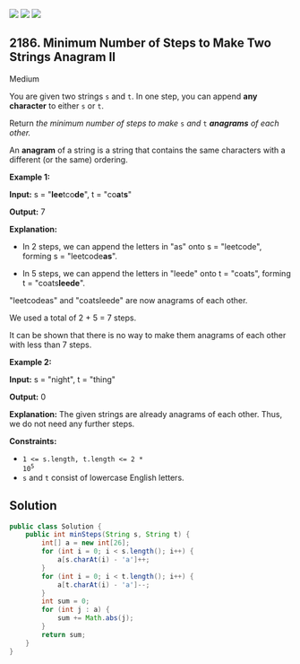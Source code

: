 [![](https://img.shields.io/github/stars/javadev/LeetCode-in-Java?label=Stars&style=flat-square)](https://github.com/javadev/LeetCode-in-Java)
[![](https://img.shields.io/github/forks/javadev/LeetCode-in-Java?label=Fork%20me%20on%20GitHub%20&style=flat-square)](https://github.com/javadev/LeetCode-in-Java/fork)
[![](https://img.shields.io/badge/-LeetCode%20in%20Kotlin-blue?style=flat-square)](https://github.com/javadev/LeetCode-in-Kotlin)

## 2186\. Minimum Number of Steps to Make Two Strings Anagram II

Medium

You are given two strings `s` and `t`. In one step, you can append **any character** to either `s` or `t`.

Return _the minimum number of steps to make_ `s` _and_ `t` _**anagrams** of each other._

An **anagram** of a string is a string that contains the same characters with a different (or the same) ordering.

**Example 1:**

**Input:** s = "**lee**tco**de**", t = "co**a**t**s**"

**Output:** 7

**Explanation:**

- In 2 steps, we can append the letters in "as" onto s = "leetcode", forming s = "leetcode**as**".

- In 5 steps, we can append the letters in "leede" onto t = "coats", forming t = "coats**leede**".

"leetcodeas" and "coatsleede" are now anagrams of each other.

We used a total of 2 + 5 = 7 steps.

It can be shown that there is no way to make them anagrams of each other with less than 7 steps. 

**Example 2:**

**Input:** s = "night", t = "thing"

**Output:** 0

**Explanation:** The given strings are already anagrams of each other. Thus, we do not need any further steps. 

**Constraints:**

*   <code>1 <= s.length, t.length <= 2 * 10<sup>5</sup></code>
*   `s` and `t` consist of lowercase English letters.

## Solution

```java
public class Solution {
    public int minSteps(String s, String t) {
        int[] a = new int[26];
        for (int i = 0; i < s.length(); i++) {
            a[s.charAt(i) - 'a']++;
        }
        for (int i = 0; i < t.length(); i++) {
            a[t.charAt(i) - 'a']--;
        }
        int sum = 0;
        for (int j : a) {
            sum += Math.abs(j);
        }
        return sum;
    }
}
```